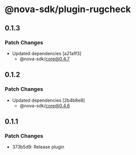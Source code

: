 # @nova-sdk/plugin-rugcheck

## 0.1.3

### Patch Changes

- Updated dependencies [a21a1f3]
  - @nova-sdk/core@0.4.7

## 0.1.2

### Patch Changes

- Updated dependencies [2b4b8e8]
  - @nova-sdk/core@0.4.6

## 0.1.1

### Patch Changes

- 373b5d9: Release plugin
